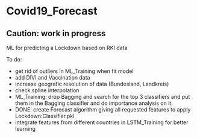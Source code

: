 # Covid19_Forecast

## Caution: work in progress

ML for predicting a Lockdown based on RKI data

To do:
- get rid of outliers in ML_Training when fit model
- add DIVI and Vaccination data
- increase geografic resolution of data (Bundesland, Landkreis)
- check spline interpolation
- ML_Training: drop Bagging and search for the top 3 classifiers and put them in the Bagging classifier and do importance analysis on it.
- DONE: create Forecast algorithm giving all requested features to apply Lockdown:Classifier.pkl
- integrate features from different countries in LSTM_Training for better learning